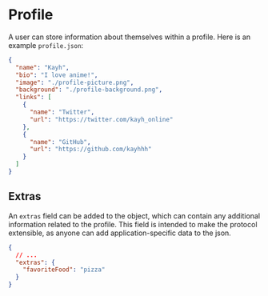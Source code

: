 # Profile

A user can store information about themselves within a profile. Here is an example `profile.json`:

```json
{
  "name": "Kayh",
  "bio": "I love anime!",
  "image": "./profile-picture.png",
  "background": "./profile-background.png",
  "links": [
    {
      "name": "Twitter",
      "url": "https://twitter.com/kayh_online"
    },
    {
      "name": "GitHub",
      "url": "https://github.com/kayhhh"
    }
  ]
}
```

## Extras

An `extras` field can be added to the object, which can contain any additional information related to the profile. This field is intended to make the protocol extensible, as anyone can add application-specific data to the json.

```json
{
  // ...
  "extras": {
    "favoriteFood": "pizza"
  }
}
```
